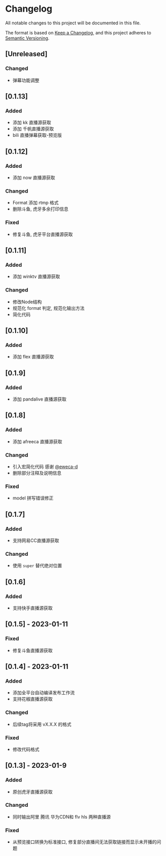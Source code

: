 # Changelog

All notable changes to this project will be documented in this file.

The format is based on [Keep a Changelog](https://keepachangelog.com/en/1.0.0/),
and this project adheres to [Semantic Versioning](https://semver.org/spec/v2.0.0.html).

## [Unreleased]

### Changed

- 弹幕功能调整


## [0.1.13]

### Added

- 添加 kk 直播源获取
- 添加 千帆直播源获取
- bili 直播弹幕获取-预览版

## [0.1.12]

### Added

- 添加 now 直播源获取

### Changed

- Format 添加 rtmp 格式
- 删除斗鱼, 虎牙多余打印信息

### Fixed

- 修复斗鱼, 虎牙平台直播源获取


## [0.1.11]

### Added

- 添加 winktv 直播源获取

### Changed

- 修改Node结构
- 规范化 format 判定, 规范化输出方法
- 简化代码


## [0.1.10]

### Added

- 添加 flex 直播源获取

## [0.1.9]

### Added

- 添加 pandalive 直播源获取

## [0.1.8]

### Added

- 添加 afreeca 直播源获取

### Changed

- 引入宏简化代码 感谢 [@eweca-d](https://github.com/eweca-d)
- 删除部分注释及说明信息

### Fixed

- model 拼写错误修正



## [0.1.7]

### Added

- 支持网易CC直播源获取

### Changed

- 使用 `super` 替代绝对位置

## [0.1.6]

### Added

- 支持快手直播源获取

## [0.1.5] - 2023-01-11

### Fixed

- 修复斗鱼直播源获取


## [0.1.4] - 2023-01-11

### Added

- 添加全平台自动编译发布工作流
- 支持花椒直播源获取

### Changed

- 后续tag将采用 vX.X.X 的格式

### Fixed

- 修改代码格式


## [0.1.3] - 2023-01-9

### Added

- 原创虎牙直播源获取

### Changed

- 同时输出阿里 腾讯 华为CDN和 flv hls 两种直播源

### Fixed

- 从预览接口转换为标准接口, 修复部分直播间无法获取链接而显示未开播的问题